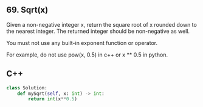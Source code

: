 ## 69. Sqrt(x)
Given a non-negative integer x, return the square root of x rounded down to the nearest integer. The returned integer should be non-negative as well.

You must not use any built-in exponent function or operator.

For example, do not use pow(x, 0.5) in c++ or x ** 0.5 in python.

## C++
```python
class Solution:
    def mySqrt(self, x: int) -> int:
        return int(x**0.5)
```